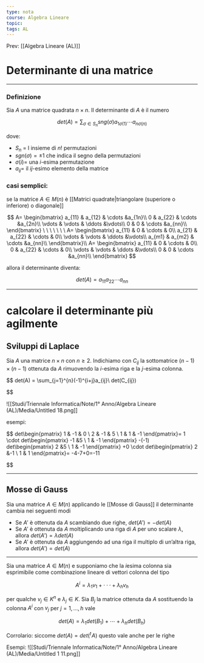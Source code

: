 ```yaml
---
type: nota
course: Algebra Lineare
topic: 
tags: AL
---
```


Prev: [[Algebra Lineare (AL)]]

# Determinante di una matrice
---

### Definizione

Sia $A$ una matrice quadrata $n \times n$. Il determinante di $A$ è il numero

$$
det(A) = \sum_{\sigma \in S_{n}} sng(\sigma)
a_{1\sigma(1)}
\cdots
a_{n\sigma(n)}
$$

dove:

- $S_n$ = l insieme di $n!$ permutazioni
- $sgn(\sigma) = \pm1$ che indica il segno della permutazioni
- $\sigma(i) =$ una $i$-esima permutazione
- $a_{ij} =$  il $ij$-esimo elemento della matrice

### casi semplici:

se la matrice $A \in M(n)$ è [[Matrici quadrate|triangolare (superiore o inferiore) o diagonale]]

$$
A=
\begin{bmatrix}
a_{11} & a_{12} & \cdots &a_{1n}\\
0 & a_{22} & \cdots &a_{2n}\\
\vdots & \vdots & \ddots &\vdots\\
0 & 0 & \cdots &a_{nn}\\
\end{bmatrix}
\ \ \ \ \ \ \
A=
\begin{bmatrix}
a_{11} & 0 & \cdots & 0\\
a_{21} & a_{22} & \cdots & 0\\
\vdots & \vdots & \ddots &\vdots\\
a_{m1} & a_{m2} & \cdots &a_{nn}\\
\end{bmatrix}\\
A=
\begin{bmatrix}
a_{11} & 0 & \cdots & 0\\
0 & a_{22} & \cdots & 0\\
\vdots & \vdots & \ddots &\vdots\\
0 & 0 & \cdots &a_{nn}\\
\end{bmatrix}
$$

allora il determinante diventa:

$$
det(A)=a_{11}a_{22}\cdots a_{nn}
$$

---

# calcolare il determinante più agilmente

## Sviluppi di Laplace

Sia $A$  una matrice $n \times n$ con $n ≥ 2$. Indichiamo con $C_{ij}$ la sottomatrice
$(n−1)\times(n−1)$ ottenuta da $A$ rimuovendo la $i$-esima riga e la $j$-esima colonna.

$$
det(A) = \sum_{j=1}^{n}(-1)^{i+j}a_{ij}\ det(C_{ij})

$$



![[Studi/Triennale Informatica/Note/1° Anno/Algebra Lineare (AL)/Media/Untitled 18.png]]

esempi:

$$
det\begin{pmatrix}
1 & -1 & 0 \\
2 & -1 & 5 \\
1 & 1 & -1
\end{pmatrix}=
1 \cdot
det\begin{pmatrix}
-1 &5 \\
1 & -1
\end{pmatrix}
-(-1)
det\begin{pmatrix}
2 &5 \\
1 & -1
\end{pmatrix}
+0 \cdot
det\begin{pmatrix}
2 &-1 \\
1 & 1
\end{pmatrix}= -4-7+0=-11

$$

---

## Mosse di Gauss

Sia una matrice $A \in M(n)$  applicando le [[Mosse di Gauss]] il determinante cambia nei seguenti modi

- Se $A'$ è ottenuta da $A$ scambiando due righe, $det(A') = − det(A)$
- Se $A'$ è ottenuta da $A$ moltiplicando una riga di $A$ per uno scalare $\lambda$, allora                $det(A') = \lambda det(A)$
- Se $A'$  è ottenuta da $A$ aggiungendo ad una riga il multiplo di un’altra riga, allora       $det(A') = det(A)$

---

Sia una matrice $A \in M(n)$ e supponiamo che la $i$esima colonna sia esprimibile come combinazione lineare di vettori colonna del tipo

$$
A^i = λ_1v_1 + · · · + λ_hv_h
$$

per qualche $v_j \in K^n$ e $λ_j ∈ K$. Sia $B_j$ la matrice ottenuta da $A$ sostituendo la colonna $A^i$
con $v_j$  per $j = 1,\dots,h$ vale



$$
det(A)=\lambda_1 det(B_1)+\cdots+\lambda_h det(B_h)
$$

Corrolario: siccome $det(A) =det({}^t\!A)$ questo vale anche per le righe

Esempi:
![[Studi/Triennale Informatica/Note/1° Anno/Algebra Lineare (AL)/Media/Untitled 1 11.png]]

